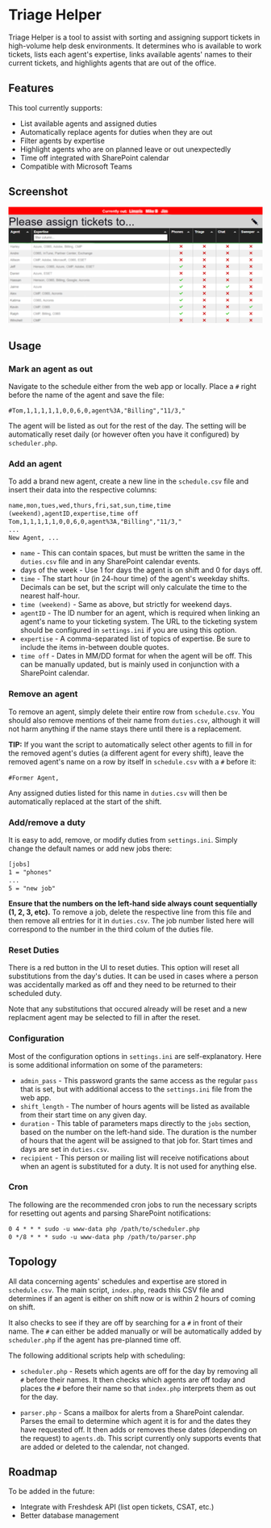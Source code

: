 # Triage Helper

Triage Helper is a tool to assist with sorting and assigning support tickets in high-volume help desk environments. It determines who is available to work tickets, lists each agent's expertise, links available agents' names to their current tickets, and highlights agents that are out of the office.

## Features

This tool currently supports:

* List available agents and assigned duties
* Automatically replace agents for duties when they are out
* Filter agents by expertise
* Highlight agents who are on planned leave or out unexpectedly
* Time off integrated with SharePoint calendar
* Compatible with Microsoft Teams

## Screenshot

![Screenshot](https://github.com/jnabasny/triage-helper/blob/master/screenshot.png)

## Usage

### Mark an agent as out

Navigate to the schedule either from the web app or locally. Place a `#` right before the name of the agent and save the file:

```
#Tom,1,1,1,1,1,0,0,6,0,agent%3A,"Billing","11/3,"
```

The agent will be listed as out for the rest of the day. The setting will be automatically reset daily (or however often you have it configured) by `scheduler.php`. 

### Add an agent

To add a brand new agent, create a new line in the `schedule.csv` file and insert their data into the respective columns:

```
name,mon,tues,wed,thurs,fri,sat,sun,time,time (weekend),agentID,expertise,time off
Tom,1,1,1,1,1,0,0,6,0,agent%3A,"Billing","11/3,"
...
New Agent, ...
```

- `name` - This can contain spaces, but must be written the same in the `duties.csv` file and in any SharePoint calendar events.
- days of the week - Use 1 for days the agent is on shift and 0 for days off.
- `time` - The start hour (in 24-hour time) of the agent's weekday shifts. Decimals can be set, but the script will only calculate the time to the nearest half-hour.
- `time (weekend)` - Same as above, but strictly for weekend days.
- `agentID` - The ID number for an agent, which is required when linking an agent's name to your ticketing system. The URL to the ticketing system should be configured in `settings.ini` if you are using this option.
- `expertise` - A comma-separated list of topics of expertise. Be sure to include the items in-between double quotes.
- `time off` - Dates in MM/DD format for when the agent will be off. This can be manually updated, but is mainly used in conjunction with a SharePoint calendar.

### Remove an agent

To remove an agent, simply delete their entire row from `schedule.csv`. You should also remove mentions of their name from `duties.csv`, although it will not harm anything if the name stays there until there is a replacement.

__TIP:__ If you want the script to automatically select other agents to fill in for the removed agent's duties (a different agent for every shift), leave the removed agent's name on a row by itself in `schedule.csv` with a `#` before it:

`#Former Agent,`

Any assigned duties listed for this name in `duties.csv` will then be automatically replaced at the start of the shift.

### Add/remove a duty

It is easy to add, remove, or modify duties from `settings.ini`. Simply change the default names or add new jobs there:

```
[jobs]
1 = "phones"
...
5 = "new job"
```

__Ensure that the numbers on the left-hand side always count sequentially (1, 2, 3, etc).__ To remove a job, delete the respective line from this file and then remove all entries for it in `duties.csv`. The job number listed here will correspond to the number in the third colum of the duties file.

### Reset Duties

There is a red button in the UI to reset duties. This option will reset all substitutions from the day's duties. It can be used in cases where a person was accidentally marked as off and they need to be returned to their scheduled duty. 

Note that any substitutions that occured already will be reset and a new replacment agent may be selected to fill in after the reset.

### Configuration

Most of the configuration options in `settings.ini` are self-explanatory. Here is some additional information on some of the parameters:

- `admin_pass` - This password grants the same access as the regular `pass` that is set, but with additional access to the `settings.ini` file from the web app.
- `shift_length` - The number of hours agents will be listed as available from their start time on any given day.
- `duration` - This table of parameters maps directly to the `jobs` section, based on the number on the left-hand side. The duration is the number of hours that the agent will be assigned to that job for. Start times and days are set in `duties.csv`.
- `recipient` - This person or mailing list will receive notifications about when an agent is substituted for a duty. It is not used for anything else.

### Cron

The following are the recommended cron jobs to run the necessary scripts for resetting out agents and parsing SharePoint notifications:

```
0 4 * * * sudo -u www-data php /path/to/scheduler.php
0 */8 * * * sudo -u www-data php /path/to/parser.php
```

## Topology

All data concerning agents' schedules and expertise are stored in `schedule.csv`. The main script, `index.php`, reads this CSV file and determines if an agent is either on shift now or is within 2 hours of coming on shift.

It also checks to see if they are off by searching for a `#` in front of their name. The `#` can either be added manually or will be automatically added by `scheduler.php` if the agent has pre-planned time off.

The following additional scripts help with scheduling:

* `scheduler.php` - Resets which agents are off for the day by removing all `#` before their names. It then checks which agents are off today and places the `#` before their name so that `index.php` interprets them as out for the day.

* `parser.php` - Scans a mailbox for alerts from a SharePoint calendar. Parses the email to determine which agent it is for and the dates they have requested off. It then adds or removes these dates (depending on the request) to `agents.db`. This script currently only supports events that are added or deleted to the calendar, not changed.

## Roadmap

To be added in the future:

* Integrate with Freshdesk API (list open tickets, CSAT, etc.)
* Better database management
